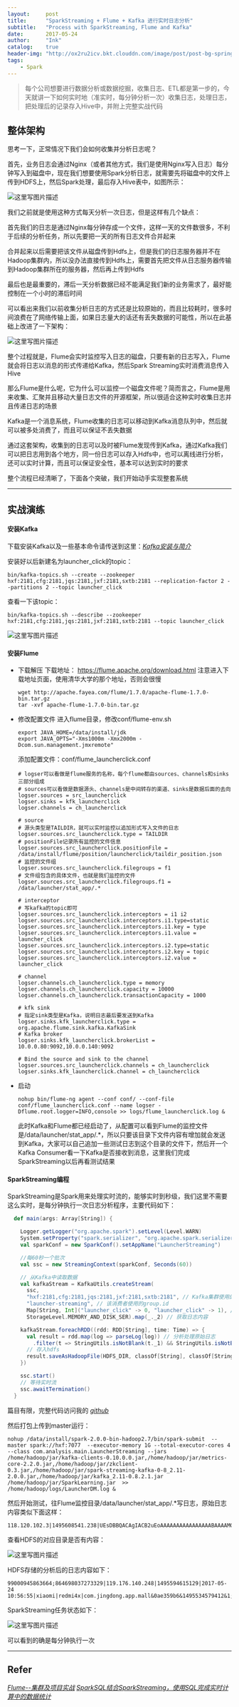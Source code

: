 ```yaml
---
layout:     post
title:      "SparkStreaming + Flume + Kafka 进行实时日志分析"
subtitle:   "Process with SparkStreaming, Flume and Kafka"
date:       2017-05-24
author:     "Ink"
catalog:    true
header-img: "http://ox2ru2icv.bkt.clouddn.com/image/post/post-bg-spring.jpg"
tags:
    - Spark
---
```


> 每个公司想要进行数据分析或数据挖掘，收集日志、ETL都是第一步的，今天就讲一下如何实时地（准实时，每分钟分析一次）收集日志，处理日志，把处理后的记录存入Hive中，并附上完整实战代码

##  整体架构
思考一下，正常情况下我们会如何收集并分析日志呢？

首先，业务日志会通过Nginx（或者其他方式，我们是使用Nginx写入日志）每分钟写入到磁盘中，现在我们想要使用Spark分析日志，就需要先将磁盘中的文件上传到HDFS上，然后Spark处理，最后存入Hive表中，如图所示：

![这里写图片描述](http://img.blog.csdn.net/20170518173937190?watermark/2/text/aHR0cDovL2Jsb2cuY3Nkbi5uZXQvVHJpZ2w=/font/5a6L5L2T/fontsize/400/fill/I0JBQkFCMA==/dissolve/70/gravity/SouthEast)

我们之前就是使用这种方式每天分析一次日志，但是这样有几个缺点：

首先我们的日志是通过Nginx每分钟存成一个文件，这样一天的文件数很多，不利于后续的分析任务，所以先要把一天的所有日志文件合并起来

合并起来以后需要把该文件从磁盘传到Hdfs上，但是我们的日志服务器并不在Hadoop集群内，所以没办法直接传到Hdfs上，需要首先把文件从日志服务器传输到Hadoop集群所在的服务器，然后再上传到Hdfs

最后也是最重要的，滞后一天分析数据已经不能满足我们新的业务需求了，最好能控制在一个小时的滞后时间

可以看出来我们以前收集分析日志的方式还是比较原始的，而且比较耗时，很多时间浪费在了网络传输上面，如果日志量大的话还有丢失数据的可能性，所以在此基础上改进了一下架构：

![这里写图片描述](http://img.blog.csdn.net/20170518175830889?watermark/2/text/aHR0cDovL2Jsb2cuY3Nkbi5uZXQvVHJpZ2w=/font/5a6L5L2T/fontsize/400/fill/I0JBQkFCMA==/dissolve/70/gravity/SouthEast)

整个过程就是，Flume会实时监控写入日志的磁盘，只要有新的日志写入，Flume就会将日志以消息的形式传递给Kafka，然后Spark Streaming实时消费消息传入Hive

那么Flume是什么呢，它为什么可以监控一个磁盘文件呢？简而言之，Flume是用来收集、汇聚并且移动大量日志文件的开源框架，所以很适合这种实时收集日志并且传递日志的场景

Kafka是一个消息系统，Flume收集的日志可以移动到Kafka消息队列中，然后就可以被多处消费了，而且可以保证不丢失数据

通过这套架构，收集到的日志可以及时被Flume发现传到Kafka，通过Kafka我们可以把日志用到各个地方，同一份日志可以存入Hdfs中，也可以离线进行分析，还可以实时计算，而且可以保证安全性，基本可以达到实时的要求

整个流程已经清晰了，下面各个突破，我们开始动手实现整套系统

---

##  实战演练
#### 安装Kafka
下载安装Kafka以及一些基本命令请传送到这里：*[Kafka安装与简介](http://blog.csdn.net/trigl/article/details/72581735)*

安装好以后新建名为launcher_click的topic：

```
bin/kafka-topics.sh --create --zookeeper hxf:2181,cfg:2181,jqs:2181,jxf:2181,sxtb:2181 --replication-factor 2 --partitions 2 --topic launcher_click
```

查看一下该topic：

```
bin/kafka-topics.sh --describe --zookeeper hxf:2181,cfg:2181,jqs:2181,jxf:2181,sxtb:2181 --topic launcher_click
```

![这里写图片描述](http://img.blog.csdn.net/20170524141002525?watermark/2/text/aHR0cDovL2Jsb2cuY3Nkbi5uZXQvVHJpZ2w=/font/5a6L5L2T/fontsize/400/fill/I0JBQkFCMA==/dissolve/70/gravity/SouthEast)


#### 安装Flume

- 下载解压
下载地址： https://flume.apache.org/download.html
注意进入下载地址页面，使用清华大学的那个地址，否则会很慢

  ```
  wget http://apache.fayea.com/flume/1.7.0/apache-flume-1.7.0-bin.tar.gz
  tar -xvf apache-flume-1.7.0-bin.tar.gz
  ```

- 修改配置文件
进入flume目录，修改conf/flume-env.sh

  ```
  export JAVA_HOME=/data/install/jdk
  export JAVA_OPTS="-Xms1000m -Xmx2000m -Dcom.sun.management.jmxremote"
  ```

  添加配置文件：conf/flume_launcherclick.conf

  ```
  # logser可以看做是flume服务的名称，每个flume都由sources、channels和sinks三部分组成
  # sources可以看做是数据源头、channels是中间转存的渠道、sinks是数据后面的去向
  logser.sources = src_launcherclick
  logser.sinks = kfk_launcherclick
  logser.channels = ch_launcherclick

  # source
  # 源头类型是TAILDIR，就可以实时监控以追加形式写入文件的日志
  logser.sources.src_launcherclick.type = TAILDIR
  # positionFile记录所有监控的文件信息
  logser.sources.src_launcherclick.positionFile = /data/install/flume/position/launcherclick/taildir_position.json
  # 监控的文件组
  logser.sources.src_launcherclick.filegroups = f1
  # 文件组包含的具体文件，也就是我们监控的文件
  logser.sources.src_launcherclick.filegroups.f1 = /data/launcher/stat_app/.*

  # interceptor
  # 写kafka的topic即可
  logser.sources.src_launcherclick.interceptors = i1 i2
  logser.sources.src_launcherclick.interceptors.i1.type=static
  logser.sources.src_launcherclick.interceptors.i1.key = type
  logser.sources.src_launcherclick.interceptors.i1.value = launcher_click
  logser.sources.src_launcherclick.interceptors.i2.type=static
  logser.sources.src_launcherclick.interceptors.i2.key = topic
  logser.sources.src_launcherclick.interceptors.i2.value = launcher_click

  # channel
  logser.channels.ch_launcherclick.type = memory
  logser.channels.ch_launcherclick.capacity = 10000
  logser.channels.ch_launcherclick.transactionCapacity = 1000

  # kfk sink
  # 指定sink类型是Kafka，说明日志最后要发送到Kafka
  logser.sinks.kfk_launcherclick.type = org.apache.flume.sink.kafka.KafkaSink
  # Kafka broker
  logser.sinks.kfk_launcherclick.brokerList = 10.0.0.80:9092,10.0.0.140:9092

  # Bind the source and sink to the channel
  logser.sources.src_launcherclick.channels = ch_launcherclick
  logser.sinks.kfk_launcherclick.channel = ch_launcherclick
  ```

- 启动

  ```
  nohup bin/flume-ng agent --conf conf/ --conf-file conf/flume_launcherclick.conf --name logser -Dflume.root.logger=INFO,console >> logs/flume_launcherclick.log &
  ```

  此时Kafka和Flume都已经启动了，从配置可以看到Flume的监控文件是/data/launcher/stat_app/.*，所以只要该目录下文件内容有增加就会发送到Kafka，大家可以自己追加一些测试日志到这个目录的文件下，然后开一个Kafka Consumer看一下Kafka是否接收到消息，这里我们完成SparkStreaming以后再看测试结果

#### SparkStreaming编程
SparkStreaming是Spark用来处理实时流的，能够实时到秒级，我们这里不需要这么实时，是每分钟执行一次日志分析程序，主要代码如下：

```scala
  def main(args: Array[String]) {

    Logger.getLogger("org.apache.spark").setLevel(Level.WARN)
    System.setProperty("spark.serializer", "org.apache.spark.serializer.KryoSerializer")
    val sparkConf = new SparkConf().setAppName("LauncherStreaming")

    //每60秒一个批次
    val ssc = new StreamingContext(sparkConf, Seconds(60))

    // 从Kafka中读取数据
    val kafkaStream = KafkaUtils.createStream(
      ssc,
      "hxf:2181,cfg:2181,jqs:2181,jxf:2181,sxtb:2181", // Kafka集群使用的zookeeper
      "launcher-streaming", // 该消费者使用的group.id
      Map[String, Int]("launcher_click" -> 0, "launcher_click" -> 1), // 日志在Kafka中的topic及其分区
      StorageLevel.MEMORY_AND_DISK_SER).map(_._2) // 获取日志内容

    kafkaStream.foreachRDD((rdd: RDD[String], time: Time) => {
      val result = rdd.map(log => parseLog(log)) // 分析处理原始日志
        .filter(t => StringUtils.isNotBlank(t._1) && StringUtils.isNotBlank(t._2))
      // 存入hdfs
      result.saveAsHadoopFile(HDFS_DIR, classOf[String], classOf[String], classOf[LauncherMultipleTextOutputFormat[String, String]])
    })

    ssc.start()
    // 等待实时流
    ssc.awaitTermination()
  }
```

篇目有限，完整代码访问我的 *[github](https://github.com/Trigl/SparkLearning/blob/master/src/main/scala/com/trigl/spark/streaming/LauncherStreaming.scala)*

然后打包上传到master运行：

```
nohup /data/install/spark-2.0.0-bin-hadoop2.7/bin/spark-submit  --master spark://hxf:7077  --executor-memory 1G --total-executor-cores 4   --class com.analysis.main.LauncherStreaming --jars /home/hadoop/jar/kafka-clients-0.10.0.0.jar,/home/hadoop/jar/metrics-core-2.2.0.jar,/home/hadoop/jar/zkclient-0.3.jar,/home/hadoop/jar/spark-streaming-kafka-0-8_2.11-2.0.0.jar,/home/hadoop/jar/kafka_2.11-0.8.2.1.jar  /home/hadoop/jar/SparkLearning.jar  >> /home/hadoop/logs/LauncherDM.log &
```

然后开始测试，往Flume监控目录/data/launcher/stat_app/.*写日志，原始日志内容类似下面这样：

```
118.120.102.3|1495608541.238|UEsDBBQACAgIACB2uEoAAAAAAAAAAAAAAAABAAAAMGWUbW7bMAyGb6NfnUFRFEWhJ+gBdgBZVjpjjp04brMAO*yY2DKa9Y+B1+DnQ1LCztoITgK4wPGHfNUhmKGUPOn3DyP*zdOxSWM3T33XXMqy9OP7xXTZiTC1xlL0HgMEi+BfHoooBEGKr3fPpYy5jMse4Xzupus4TKkrs4kZOhI51CgWWKxsUQBRPMDr1*w5Hcuc0LiUEFBwdXQxAARXHb3+QXlOfzya0uZWOGwlEwBDwLD5oJBVFHsEEPF2U0EUToyr8k4tg9v8AkRrIcKmxGsU2eqQIM45dKuKFICo5oveEqOjh2JAIITImyIJqBk3JS4qh7Wby*TroxnL9ZKHXrsyWeBQoMXaEgXUKh6mOQ1l7NLc*Hwz8aDpAtndLFJEetkVc6S9V*bg+RFiKMvnTv6ahuGUTmWexqEfi3Elezx0botJrCCQn5jfCzWaqaUOqNpFYO23ckYl5GOlx4rLQuUllh27SsjZyLQTUn4K+3uVczlOi+7uuMzTYLoibeIspk71DtKuJC+7T5qXPg9lLddaZs6+Lolnj7ANW0dBGKOn72m3cbQJI2Kq4*C6Xhz9E5Pzeeg*i2l1IAJtpReILNq6DY4peFjHeO5vffPZd2UyejEJ28Puo0sI*2*5ojvhfNcquWomFMVp02Pz++M6Nach3e6XR5wOlrdSg4T7RkgtQAuC6HYl2sc62i6dUq*om+HWjvdHAPSk8hYkegHraxC8PwPons73XZeozDfXmaRzzzaD2XI4fX0QX*8BUEsHCKeftc48AgAAmQQAAA==
```

查看HDFS的对应目录是否有内容：

![这里写图片描述](http://img.blog.csdn.net/20170524145206940?watermark/2/text/aHR0cDovL2Jsb2cuY3Nkbi5uZXQvVHJpZ2w=/font/5a6L5L2T/fontsize/400/fill/I0JBQkFCMA==/dissolve/70/gravity/SouthEast)

HDFS存储的分析后的日志内容如下：

```
99000945863664;864698037273329|119.176.140.248|1495594615129|2017-05-24 10:56:55|xiaomi|redmi4x|com.jingdong.app.mall&0ae359b6&1495534579412&1;com.autonavi.minimap&279f562f&1495534597934,1495534616627&2;com.android.contacts&91586932&1495538267103,1495540527138,1495576834653,1495583404117,1495591231535&5
```

SparkStreaming任务状态如下：

![这里写图片描述](http://img.blog.csdn.net/20170524145340469?watermark/2/text/aHR0cDovL2Jsb2cuY3Nkbi5uZXQvVHJpZ2w=/font/5a6L5L2T/fontsize/400/fill/I0JBQkFCMA==/dissolve/70/gravity/SouthEast)

可以看到的确是每分钟执行一次


---

## Refer
*[Flume--集群及项目实战](http://blog.xiaoxiaomo.com/2016/05/22/Flume-%E9%9B%86%E7%BE%A4%E5%8F%8A%E9%A1%B9%E7%9B%AE%E5%AE%9E%E6%88%98/)*
*[SparkSQL结合SparkStreaming，使用SQL完成实时计算中的数据统计](http://lxw1234.com/archives/2015/11/552.htm)*
